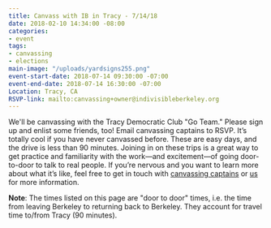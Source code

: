 ```yaml
---
title: Canvass with IB in Tracy - 7/14/18
date: 2018-02-10 14:34:00 -08:00
categories:
- event
tags:
- canvassing
- elections
main-image: "/uploads/yardsigns255.png"
event-start-date: 2018-07-14 09:30:00 -07:00
event-end-date: 2018-07-14 16:30:00 -07:00
Location: Tracy, CA
RSVP-link: mailto:canvassing+owner@indivisibleberkeley.org
---
```


We'll be canvassing with the Tracy Democratic Club "Go Team." Please sign up and enlist some friends, too! Email canvassing captains to RSVP. It’s totally cool if you have never canvassed before. These are easy days, and the drive is less than 90 minutes. Joining in on these trips is a great way to get practice and familiarity with the work—and excitement—of going door-to-door to talk to real people. If you’re nervous and you want to learn more about what it’s like, feel free to get in touch with [canvassing captains](canvassing+owner@indivisibleberkeley.org) or [us](mailto:elections+owner@indivisibleberkeley.org) for more information.

**Note**: The times listed on this page are "door to door" times, i.e. the time from leaving Berkeley to returning back to Berkeley. They account for travel time to/from Tracy (90 minutes).